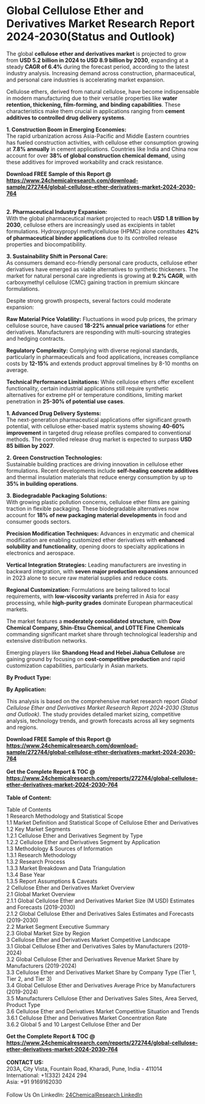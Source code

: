 <h1>Global Cellulose Ether and Derivatives Market Research Report 2024-2030(Status and Outlook)</h1><p>The global <strong>cellulose ether and derivatives market</strong> is projected to grow from <strong>USD 5.2 billion in 2024 to USD 8.9 billion by 2030</strong>, expanding at a steady <strong>CAGR of 6.4%</strong> during the forecast period, according to the latest industry analysis. Increasing demand across construction, pharmaceutical, and personal care industries is accelerating market expansion.</p><p>Cellulose ethers, derived from natural cellulose, have become indispensable in modern manufacturing due to their versatile properties like <strong>water retention, thickening, film-forming, and binding capabilities</strong>. These characteristics make them crucial in applications ranging from <strong>cement additives to controlled drug delivery systems</strong>.</p><p><strong>1. Construction Boom in Emerging Economies:</strong><br>
The rapid urbanization across Asia-Pacific and Middle Eastern countries has fueled construction activities, with cellulose ether consumption growing at <strong>7.8% annually</strong> in cement applications. Countries like India and China now account for over <strong>38% of global construction chemical demand</strong>, using these additives for improved workability and crack resistance.</p><div><b>Download FREE Sample of this Report @ 
            <a href="https://www.24chemicalresearch.com/download-sample/272744/global-cellulose-ether-derivatives-market-2024-2030-764">
            https://www.24chemicalresearch.com/download-sample/272744/global-cellulose-ether-derivatives-market-2024-2030-764</a></b></div><br><p><strong>2. Pharmaceutical Industry Expansion:</strong><br>
With the global pharmaceutical market projected to reach <strong>USD 1.8 trillion by 2030</strong>, cellulose ethers are increasingly used as excipients in tablet formulations. Hydroxypropyl methylcellulose (HPMC) alone constitutes <strong>42% of pharmaceutical binder applications</strong> due to its controlled release properties and biocompatibility.</p><p><strong>3. Sustainability Shift in Personal Care:</strong><br>
As consumers demand eco-friendly personal care products, cellulose ether derivatives have emerged as viable alternatives to synthetic thickeners. The market for natural personal care ingredients is growing at <strong>9.2% CAGR</strong>, with carboxymethyl cellulose (CMC) gaining traction in premium skincare formulations.</p><p>Despite strong growth prospects, several factors could moderate expansion:</p><p><strong>Raw Material Price Volatility:</strong> Fluctuations in wood pulp prices, the primary cellulose source, have caused <strong>18-22% annual price variations</strong> for ether derivatives. Manufacturers are responding with multi-sourcing strategies and hedging contracts.</p><p><strong>Regulatory Complexity:</strong> Complying with diverse regional standards, particularly in pharmaceuticals and food applications, increases compliance costs by <strong>12-15%</strong> and extends product approval timelines by 8-10 months on average.</p><p><strong>Technical Performance Limitations:</strong> While cellulose ethers offer excellent functionality, certain industrial applications still require synthetic alternatives for extreme pH or temperature conditions, limiting market penetration in <strong>25-30% of potential use cases</strong>.</p><p><strong>1. Advanced Drug Delivery Systems:</strong><br>
The next-generation pharmaceutical applications offer significant growth potential, with cellulose ether-based matrix systems showing <strong>40-60% improvement</strong> in targeted drug release profiles compared to conventional methods. The controlled release drug market is expected to surpass <strong>USD 85 billion by 2027</strong>.</p><p><strong>2. Green Construction Technologies:</strong><br>
Sustainable building practices are driving innovation in cellulose ether formulations. Recent developments include <strong>self-healing concrete additives</strong> and thermal insulation materials that reduce energy consumption by up to <strong>35% in building operations</strong>.</p><p><strong>3. Biodegradable Packaging Solutions:</strong><br>
With growing plastic pollution concerns, cellulose ether films are gaining traction in flexible packaging. These biodegradable alternatives now account for <strong>18% of new packaging material developments</strong> in food and consumer goods sectors.</p><p><strong>Precision Modification Techniques:</strong> Advances in enzymatic and chemical modification are enabling customized ether derivatives with <strong>enhanced solubility and functionality</strong>, opening doors to specialty applications in electronics and aerospace.</p><p><strong>Vertical Integration Strategies:</strong> Leading manufacturers are investing in backward integration, with <strong>seven major production expansions</strong> announced in 2023 alone to secure raw material supplies and reduce costs.</p><p><strong>Regional Customization:</strong> Formulations are being tailored to local requirements, with <strong>low-viscosity variants</strong> preferred in Asia for easy processing, while <strong>high-purity grades</strong> dominate European pharmaceutical markets.</p><p>The market features a <strong>moderately consolidated structure</strong>, with <strong>Dow Chemical Company, Shin-Etsu Chemical, and LOTTE Fine Chemicals</strong> commanding significant market share through technological leadership and extensive distribution networks.</p><p>Emerging players like <strong>Shandong Head and Hebei Jiahua Cellulose</strong> are gaining ground by focusing on <strong>cost-competitive production</strong> and rapid customization capabilities, particularly in Asian markets.</p><p><strong>By Product Type:</strong></p><p><strong>By Application:</strong></p><p>This analysis is based on the comprehensive market research report <em>Global Cellulose Ether and Derivatives Market Research Report 2024-2030 (Status and Outlook)</em>. The study provides detailed market sizing, competitive analysis, technology trends, and growth forecasts across all key segments and regions.</p><div><b>Download FREE Sample of this Report @ 
            <a href="https://www.24chemicalresearch.com/download-sample/272744/global-cellulose-ether-derivatives-market-2024-2030-764">
            https://www.24chemicalresearch.com/download-sample/272744/global-cellulose-ether-derivatives-market-2024-2030-764</a></b></div><br><div><b>Get the Complete Report & TOC @ 
            <a href="https://www.24chemicalresearch.com/reports/272744/global-cellulose-ether-derivatives-market-2024-2030-764">
            https://www.24chemicalresearch.com/reports/272744/global-cellulose-ether-derivatives-market-2024-2030-764</a></b></div><br>
            <b>Table of Content:</b><p>Table of Contents<br />
1 Research Methodology and Statistical Scope<br />
1.1 Market Definition and Statistical Scope of Cellulose Ether and Derivatives<br />
1.2 Key Market Segments<br />
1.2.1 Cellulose Ether and Derivatives Segment by Type<br />
1.2.2 Cellulose Ether and Derivatives Segment by Application<br />
1.3 Methodology & Sources of Information<br />
1.3.1 Research Methodology<br />
1.3.2 Research Process<br />
1.3.3 Market Breakdown and Data Triangulation<br />
1.3.4 Base Year<br />
1.3.5 Report Assumptions & Caveats<br />
2 Cellulose Ether and Derivatives Market Overview<br />
2.1 Global Market Overview<br />
2.1.1 Global Cellulose Ether and Derivatives Market Size (M USD) Estimates and Forecasts (2019-2030)<br />
2.1.2 Global Cellulose Ether and Derivatives Sales Estimates and Forecasts (2019-2030)<br />
2.2 Market Segment Executive Summary<br />
2.3 Global Market Size by Region<br />
3 Cellulose Ether and Derivatives Market Competitive Landscape<br />
3.1 Global Cellulose Ether and Derivatives Sales by Manufacturers (2019-2024)<br />
3.2 Global Cellulose Ether and Derivatives Revenue Market Share by Manufacturers (2019-2024)<br />
3.3 Cellulose Ether and Derivatives Market Share by Company Type (Tier 1, Tier 2, and Tier 3)<br />
3.4 Global Cellulose Ether and Derivatives Average Price by Manufacturers (2019-2024)<br />
3.5 Manufacturers Cellulose Ether and Derivatives Sales Sites, Area Served, Product Type<br />
3.6 Cellulose Ether and Derivatives Market Competitive Situation and Trends<br />
3.6.1 Cellulose Ether and Derivatives Market Concentration Rate<br />
3.6.2 Global 5 and 10 Largest Cellulose Ether and Der</p><div><b>Get the Complete Report & TOC @ 
            <a href="https://www.24chemicalresearch.com/reports/272744/global-cellulose-ether-derivatives-market-2024-2030-764">
            https://www.24chemicalresearch.com/reports/272744/global-cellulose-ether-derivatives-market-2024-2030-764</a></b></div><br><b>CONTACT US:</b><br>
            203A, City Vista, Fountain Road, Kharadi, Pune, India - 411014<br>
            International: +1(332) 2424 294<br>
            Asia: +91 9169162030 <br><br>
            Follow Us On LinkedIn: <a href="https://www.linkedin.com/company/24chemicalresearch/">24ChemicalResearch LinkedIn</a>